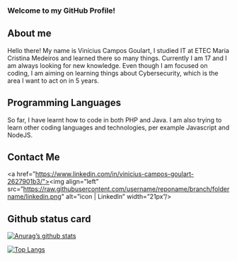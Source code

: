 ### Welcome to my GitHub Profile!

## About me
Hello there! My name is Vinícius Campos Goulart, I studied IT at ETEC Maria Cristina Medeiros and learned there so many things. Currently I am 17 and I am always looking for new knowledge. Even though I am focused on coding, I am aiming on learning things about Cybersecurity, which is the area I want to act on in 5 years.

## Programming Languages
So far, I have learnt how to code in both PHP and Java. I am also trying to learn other coding languages and technologies, per example Javascript and NodeJS.

## Contact Me
<a href=”https://www.linkedin.com/in/vinicius-campos-goulart-2627901b3/"><img align=”left” src=”https://raw.githubusercontent.com/username/reponame/branch/foldername/linkedin.png" alt=”icon | LinkedIn” width=”21px”/></a>

## Github status card
[![Anurag’s github stats](https://github-readme-stats.vercel.app/api?username=vinicgoulart)](https://github.com/vinicgoulart)

[![Top Langs](https://github-readme-stats.vercel.app/api/top-langs/?username=vinicgoulart&layout=compact)](https://github.com/vinicgoulart)


<!--
**vinicgoulart/vinicgoulart** is a ✨ _special_ ✨ repository because its `README.md` (this file) appears on your GitHub profile.

Here are some ideas to get you started:

- 🔭 I’m currently working on ...
- 🌱 I’m currently learning ...
- 👯 I’m looking to collaborate on ...
- 🤔 I’m looking for help with ...
- 💬 Ask me about ...
- 📫 How to reach me: ...
- 😄 Pronouns: ...
- ⚡ Fun fact: ...
- , currently studying at ETEC Maria Cristina Medeiros, I really enjoy Cybersecurity and, as a hobby, programming.
-->
